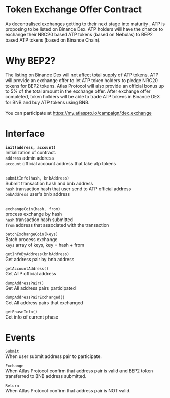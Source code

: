 # Token Exchange Offer Contract
As decentralised exchanges getting to their next stage into maturity , ATP is proposing to be listed on Binance Dex. ATP holders will have the chance to exchange their NRC20 based ATP tokens (based on Nebulas) to BEP2 based ATP tokens (based on Binance Chain).

# Why BEP2?
The listing on Binance Dex will not affect total supply of ATP tokens. ATP will provide an exchange offer to let ATP token holders to pledge NRC20 tokens for BEP2 tokens. Atlas Protocol will also provide an official bonus up to 5% of the total amount in the exchange offer.  After exchange offer completed, token holders will be able to trade ATP tokens in Binance DEX for BNB and buy ATP tokens using BNB. 
<br/>
<br/>
You can participate at https://my.atlaspro.io/campaign/dex_exchange


# Interface

**```init(address, account)```**<br/>
Initialization of contract. <br/>
`address` admin address <br/>
`account` official account address that take atp tokens <br/>
<br/>

`submitInfo(hash, bnbAddress)`<br/>
Submit transaction hash and bnb address<br/>
`hash` transaction hash that user send to ATP official address <br/>
`bnbAddress` user's bnb address<br/>
<br/>

`exchangeCoin(hash, from)` <br/>
process exchange by hash <br/>
`hash` transaction hash submitted <br/>
`from` address that associated with the transaction

`batchExchangeCoin(keys)` <br/>
Batch process exchange <br/>
`keys` array of keys, key = hash + from

`getInfoByAddress(bnbAddress)`<br/>
Get address pair by bnb address<br/>

`getAccountAddress()`<br/>
Get ATP official address

`dumpAddressPair()`<br/>
Get All address pairs participated

`dumpAddressPairExchanged()`<br/>
Get All address pairs that exchanged

`getPhaseInfo()`<br/>
Get info of current phase

# Events

`Submit` <br/>
When user submit address pair to participate.

`Exchange` <br/>
When Atlas Protocol confirm that address pair is valid and BEP2 token transferred to BNB address submitted.

`Return` <br/>
When Atlas Protocol confirm that address pair is NOT valid.
